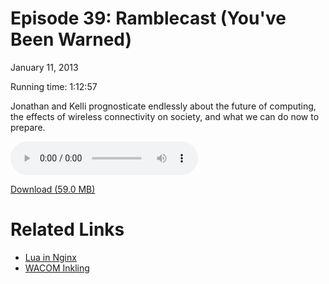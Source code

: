 Episode 39: Ramblecast (You've Been Warned)
====
January 11, 2013

Running time: 1:12:57

Jonathan and Kelli prognosticate endlessly about the future of computing, the effects of wireless connectivity on society, and what we can do now to prepare.

<audio preload="auto" controls>
	<source src="https://s3.amazonaws.com/nitch/Episode_39_Ramblecast_You_Have_Been_Warned.mp3" type="audio/mpeg" />
	<source src="https://s3.amazonaws.com/nitch/Episode_39_Ramblecast_You_Have_Been_Warned.ogg" type="audio/ogg" />
</audio>

[Download (59.0 MB)](https://s3.amazonaws.com/nitch/Episode_39_Ramblecast_You_Have_Been_Warned.mp3 "Episode 39: Ramblecast (You've Been Warned)")

# Related Links

* [Lua in Nginx](http://blog.cloudflare.com/pushing-nginx-to-its-limit-with-lua)
* [WACOM Inkling](http://www.wacom.com/en/products/mobile/inkling)
